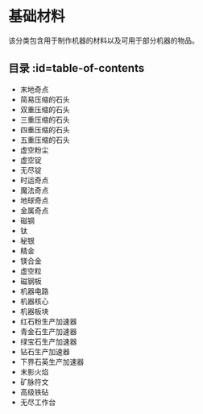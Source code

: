 # 基础材料

该分类包含用于制作机器的材料以及可用于部分机器的物品。

## 目录 :id=table-of-contents

- 末地奇点
- 简易压缩的石头
- 双重压缩的石头
- 三重压缩的石头
- 四重压缩的石头
- 五重压缩的石头
- 虚空粉尘
- 虚空锭
- 无尽锭
- 时运奇点
- 魔法奇点
- 地球奇点
- 金属奇点
- 磁钢
- 钛
- 秘银
- 精金
- 镁合金
- 虚空粒
- 磁钢板
- 机器电路
- 机器核心
- 机器板块
- 红石粉生产加速器
- 青金石生产加速器
- 绿宝石生产加速器
- 钻石生产加速器
- 下界石英生产加速器
- 末影火焰
- 矿脉符文
- 高级铁砧
- 无尽工作台
